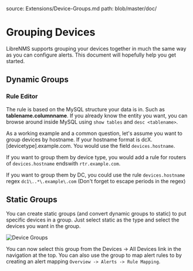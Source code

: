 source: Extensions/Device-Groups.md
path: blob/master/doc/

# Grouping Devices

LibreNMS supports grouping your devices together in much the same way
as you can configure alerts. This document will hopefully help you get
started.

## Dynamic Groups

### Rule Editor

The rule is based on the MySQL structure your data is in. Such as __tablename.columnname__.
If you already know the entity you want, you can browse around inside
MySQL using `show tables` and `desc <tablename>`.

As a working example and a common question, let's assume you want to
group devices by hostname. If your hostname format is
dcX.[devicetype].example.com. You would use the field
`devices.hostname`.

If you want to group them by device type, you would add a rule for
routers of `devices.hostname` endswith `rtr.example.com`.

If you want to group them by DC, you could use the rule
`devices.hostname` regex `dc1\..*\.example\.com` (Don't forget to
escape periods in the regex)

## Static Groups

You can create static groups (and convert dynamic groups to static) to
put specific devices in a group. Just select static as the type and
select the devices you want in the group.

![Device Groups](/img/device_groups.png)

You can now select this group from the Devices -> All Devices link in
the navigation at the top. You can also use the group to map alert
rules to by creating an alert mapping
`Overview -> Alerts -> Rule Mapping`.
